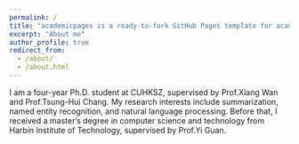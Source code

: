 ```yaml
---
permalink: /
title: "academicpages is a ready-to-fork GitHub Pages template for academic personal websites"
excerpt: "About me"
author_profile: true
redirect_from: 
  - /about/
  - /about.html
---
```



I am a four-year Ph.D. student at CUHKSZ, supervised by Prof.Xiang Wan and Prof.Tsung-Hui Chang. My research interests include summarization, named entity recognition, and natural language processing. 
Before that, I received a master’s degree in computer science and technology from Harbin Institute of Technology, supervised by Prof.Yi Guan.

